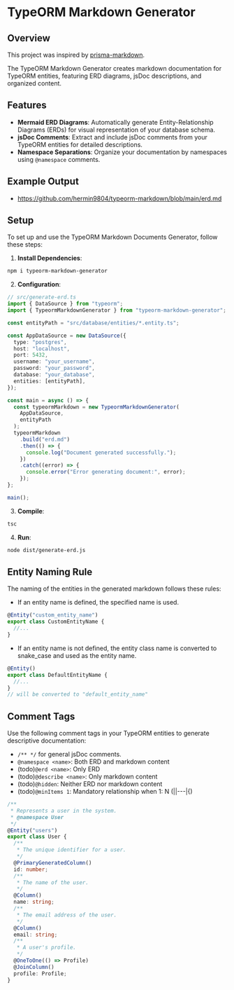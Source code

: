 # TypeORM Markdown Generator

## Overview

This project was inspired by [prisma-markdown](https://github.com/samchon/prisma-markdown).

The TypeORM Markdown Generator creates markdown documentation for TypeORM entities, featuring ERD diagrams, jsDoc descriptions, and organized content.

## Features

- **Mermaid ERD Diagrams**: Automatically generate Entity-Relationship Diagrams (ERDs) for visual representation of your database schema.
- **jsDoc Comments**: Extract and include jsDoc comments from your TypeORM entities for detailed descriptions.
- **Namespace Separations**: Organize your documentation by namespaces using `@namespace` comments.

## Example Output

- https://github.com/hermin9804/typeorm-markdown/blob/main/erd.md

## Setup

To set up and use the TypeORM Markdown Documents Generator, follow these steps:

1. **Install Dependencies**:

```sh
npm i typeorm-markdown-generator
```

2. **Configuration**:

```ts
// src/generate-erd.ts
import { DataSource } from "typeorm";
import { TypeormMarkdownGenerator } from "typeorm-markdown-generator";

const entityPath = "src/database/entities/*.entity.ts";

const AppDataSource = new DataSource({
  type: "postgres",
  host: "localhost",
  port: 5432,
  username: "your_username",
  password: "your_password",
  database: "your_database",
  entities: [entityPath],
});

const main = async () => {
  const typeormMarkdown = new TypeormMarkdownGenerator(
    AppDataSource,
    entityPath
  );
  typeormMarkdown
    .build("erd.md")
    .then(() => {
      console.log("Document generated successfully.");
    })
    .catch((error) => {
      console.error("Error generating document:", error);
    });
};

main();
```

3. **Compile**:

```sh
tsc
```

4. **Run**:

```sh
node dist/generate-erd.js
```

## Entity Naming Rule

The naming of the entities in the generated markdown follows these rules:

- If an entity name is defined, the specified name is used.

```ts
@Entity("custom_entity_name")
export class CustomEntityName {
  //...
}
```

- If an entity name is not defined, the entity class name is converted to snake_case and used as the entity name.

```ts
@Entity()
export class DefaultEntityName {
  //...
}
// will be converted to "default_entity_name"
```

## Comment Tags

Use the following comment tags in your TypeORM entities to generate descriptive documentation:

- `/** */` for general jsDoc comments.
- `@namespace <name>`: Both ERD and markdown content
- (todo)`@erd <name>`: Only ERD
- (todo)`@describe <name>`: Only markdown content
- (todo)`@hidden`: Neither ERD nor markdown content
- (todo)`@minItems 1`: Mandatory relationship when 1: N (||---|{)

```ts
/**
 * Represents a user in the system.
 * @namespace User
 */
@Entity("users")
export class User {
  /**
   * The unique identifier for a user.
   */
  @PrimaryGeneratedColumn()
  id: number;
  /**
   * The name of the user.
   */
  @Column()
  name: string;
  /**
   * The email address of the user.
   */
  @Column()
  email: string;
  /**
   * A user's profile.
   */
  @OneToOne(() => Profile)
  @JoinColumn()
  profile: Profile;
}
```
